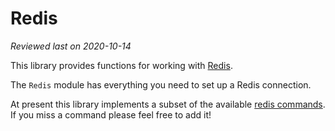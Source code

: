 # Redis

_Reviewed last on 2020-10-14_

This library provides functions for working with [Redis][redis].

The `Redis` module has everything you need to set up a Redis connection.

At present this library implements a subset of the available [redis commands].
If you miss a command please feel free to add it!

[redis]: https://redis.i
[redis commands]: https://redis.io/commands
